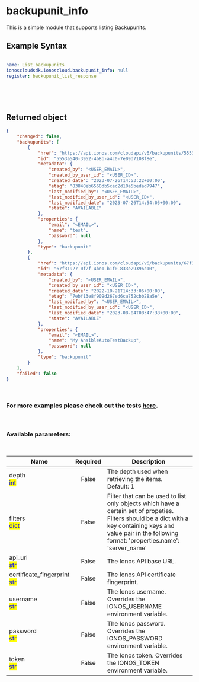 # backupunit_info

This is a simple module that supports listing Backupunits.

## Example Syntax


```yaml

name: List backupunits
ionoscloudsdk.ionoscloud.backupunit_info: null
register: backupunit_list_response

```

&nbsp;

&nbsp;
## Returned object
```json
{
    "changed": false,
    "backupunits": [
        {
            "href": "https://api.ionos.com/cloudapi/v6/backupunits/5553a540-3952-4b8b-a4c0-7e09d7108f8e",
            "id": "5553a540-3952-4b8b-a4c0-7e09d7108f8e",
            "metadata": {
                "created_by": "<USER_EMAIL>",
                "created_by_user_id": "<USER_ID>",
                "created_date": "2023-07-26T14:53:22+00:00",
                "etag": "83840eb6560db5cec2d10a5bedad7947",
                "last_modified_by": "<USER_EMAIL>",
                "last_modified_by_user_id": "<USER_ID>",
                "last_modified_date": "2023-07-26T14:54:05+00:00",
                "state": "AVAILABLE"
            },
            "properties": {
                "email": "<EMAIL>",
                "name": "test",
                "password": null
            },
            "type": "backupunit"
        },
        {
            "href": "https://api.ionos.com/cloudapi/v6/backupunits/67f31927-0f2f-4be1-b1f0-833e29396c10",
            "id": "67f31927-0f2f-4be1-b1f0-833e29396c10",
            "metadata": {
                "created_by": "<USER_EMAIL>",
                "created_by_user_id": "<USER_ID>",
                "created_date": "2022-10-21T14:33:06+00:00",
                "etag": "7ebf13e8f909d267ed6ca752cbb28a5e",
                "last_modified_by": "<USER_EMAIL>",
                "last_modified_by_user_id": "<USER_ID>",
                "last_modified_date": "2023-08-04T08:47:38+00:00",
                "state": "AVAILABLE"
            },
            "properties": {
                "email": "<EMAIL>",
                "name": "My AnsibleAutoTestBackup",
                "password": null
            },
            "type": "backupunit"
        }
    ],
    "failed": false
}

```

&nbsp;
### For more examples please check out the tests [here](https://github.com/ionos-cloud/module-ansible/tree/master/tests/managed-backup).

&nbsp;
### Available parameters:
&nbsp;

<table data-full-width="true">
  <thead>
    <tr>
      <th width="22.8vw">Name</th>
      <th width="10.8vw" align="center">Required</th>
      <th>Description</th>
    </tr>
  </thead>
  <tbody>
  <tr>
  <td>depth<br/><mark style="color:blue;">int</mark></td>
  <td align="center">False</td>
  <td>The depth used when retrieving the items.<br />Default: 1</td>
  </tr>
  <tr>
  <td>filters<br/><mark style="color:blue;">dict</mark></td>
  <td align="center">False</td>
  <td>Filter that can be used to list only objects which have a certain set of propeties. Filters should be a dict with a key containing keys and value pair in the following format: 'properties.name': 'server_name'</td>
  </tr>
  <tr>
  <td>api_url<br/><mark style="color:blue;">str</mark></td>
  <td align="center">False</td>
  <td>The Ionos API base URL.</td>
  </tr>
  <tr>
  <td>certificate_fingerprint<br/><mark style="color:blue;">str</mark></td>
  <td align="center">False</td>
  <td>The Ionos API certificate fingerprint.</td>
  </tr>
  <tr>
  <td>username<br/><mark style="color:blue;">str</mark></td>
  <td align="center">False</td>
  <td>The Ionos username. Overrides the IONOS_USERNAME environment variable.</td>
  </tr>
  <tr>
  <td>password<br/><mark style="color:blue;">str</mark></td>
  <td align="center">False</td>
  <td>The Ionos password. Overrides the IONOS_PASSWORD environment variable.</td>
  </tr>
  <tr>
  <td>token<br/><mark style="color:blue;">str</mark></td>
  <td align="center">False</td>
  <td>The Ionos token. Overrides the IONOS_TOKEN environment variable.</td>
  </tr>
  </tbody>
</table>
